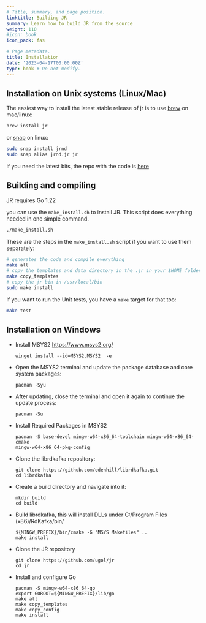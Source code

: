 ```yaml
---
# Title, summary, and page position.
linktitle: Building JR
summary: Learn how to build JR from the source
weight: 110
#icon: book
icon_pack: fas

# Page metadata.
title: Installation
date: '2023-04-17T00:00:00Z'
type: book # Do not modify.
---
```


## Installation on Unix systems (Linux/Mac)

The easiest way to install the latest stable release of jr is to use [brew](https://formulae.brew.sh/formula/jr) on mac/linux:

```bash
brew install jr
```

or [snap](https://snapcraft.io/jrnd) on linux:

```bash
sudo snap install jrnd
sudo snap alias jrnd.jr jr
```
If you need the latest bits, the repo with the code is [here](https://github.com/ugol/jr)

## Building and compiling

JR requires Go 1.22

you can use the `make_install.sh` to install JR. This script does everything needed in one simple command.

```bash
./make_install.sh
```

These are the steps in the `make_install.sh` script if you want to use them separately:

```bash
# generates the code and compile everything
make all
# copy the templates and data directory in the .jr in your $HOME folder
make copy_templates  
# copy the jr bin in /usr/local/bin
sudo make install
```

If you want to run the Unit tests, you have a `make` target for that too:

```bash
make test
```

## Installation on Windows


- Install MSYS2 https://www.msys2.org/
    ```shell
    winget install --id=MSYS2.MSYS2  -e
    ```


- Open the MSYS2 terminal and update the package database and core system packages:

    ```shell
    pacman -Syu
    ```

- After updating, close the terminal and open it again to continue the update process:

    ```shell
    pacman -Su
    ```

- Install Required Packages in MSYS2

    ```shell
    pacman -S base-devel mingw-w64-x86_64-toolchain mingw-w64-x86_64-cmake 
    mingw-w64-x86_64-pkg-config
    ```

- Clone the librdkafka repository:

    ```shell
    git clone https://github.com/edenhill/librdkafka.git
    cd librdkafka
    ```

- Create a build directory and navigate into it:

    ```shell
    mkdir build 
    cd build
    ```

- Build librdkafka, this will install DLLs under C:/Program Files (x86)/RdKafka/bin/

    ```shell
    ${MINGW_PREFIX}/bin/cmake -G "MSYS Makefiles" ..
    make install
    ```

- Clone the JR repository

    ```shell
    git clone https://github.com/ugol/jr
    cd jr
    ```

- Install and configure Go

    ```shell
    pacman -S mingw-w64-x86_64-go
    export GOROOT=${MINGW_PREFIX}/lib/go
    make all
    make copy_templates
    make copy_config
    make install
    ```
